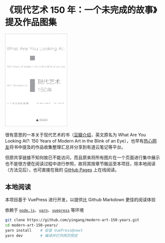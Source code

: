 # 《现代艺术 150 年：一个未完成的故事》提及作品图集

<img src="./docs/figures/cover.jpg" style="width: 40%" />

很有意思的一本关于现代艺术的书（[豆瓣介绍](https://book.douban.com/subject/26854318/)，英文原名为 What Are You Looking At?: 150 Years of Modern Art in the Blink of an Eye），也早有[热心网友](https://book.douban.com/review/8930999/)将书中提及的作品收集整理汇总并分享到有道云笔记等平台。

但原共享链接不知何故已不能访问，而且原来将所有图片在一个页面进行集中展示也不是很方便在阅读过程中进行参照，故将其按章节搬运至本项目，除本地阅读（方法见后），也可直接在我的 [GitHub Pages](https://yingang.github.io/modern-art-150-years/) 上在线阅读。

## 本地阅读

本项目基于 VuePress 进行开发，以提供比 Github Markdown 更佳的阅读体验

依赖于 [`node.js`][nodejs]、[`yarn`][yarn]、[`vuepress`][vuepress] 等环境

[nodejs]: https://nodejs.cn/
[yarn]: https://yarnpkg.com/
[vuepress]: https://v2.vuepress.vuejs.org/zh/

```sh
git clone https://github.com/yingang/modern-art-150-years.git
cd modern-art-150-years/
yarn install    # 安装 VuePress@next
yarn dev        # 编译并打开网页预览
```
